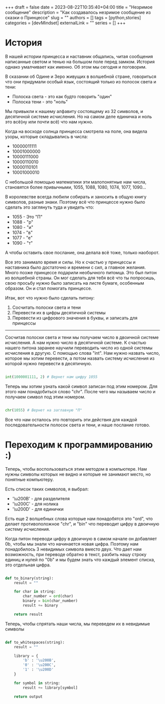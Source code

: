 +++ 
draft = false 
date = 2023-08-22T10:35:40+04:00
title = "Незримое сообщение"
description = "Как создавалось незримое сообщение из сказки о Принцессе"
slug = ""
authors = []
tags = [python,stories]
categories = [devMindset]
externalLink = ""
series = []
+++


# История
В нашей истории принцесса и наставник общались, читая сообщения написанные светом и тенью на большом поле перед замком. История однако умалчивает как именно. Об этом мы сегодня и поговорим.

В сказании об Одине и Зеро живущих в волшебной стране, говориться что они придумали особый язык, состоящий только из полосок света и тени:
* Полоска света - это как будто говорить "один"
* Полоска тени - это "ноль"

Мы привыкли к нашему алфавиту состоящему из 32 символов, и десятичной системе исчисления. Но на самом деле единичка и ноль это всё(ну или почти всё) что нам нужно.

Когда на восходе солнца принцесса смотрела на поле, она видела узоры, которые складывались в числа:

* 10000011111
* 10001000000
* 10000111000
* 10000110010
* 10000110101
* 10001000010

С небольшой помощью математики эти малопонятные нам числа, становятся более привычными, 1055, 1088, 1080, 1074, 1077, 1090...

В королевстве всегда любили собирать и заносить в общую книгу символов, разные знаки. Поэтому всё что принцессе нужно было сделать это заглянуть туда и увидеть что:

* 1055 - Это "П"
* 1088 - "р"
* 1080 - "и"
* 1074 - "в"
* 1077 - "е"
* 1090 - "т"

А чтобы оставить свое послание, она делала всё тоже, только наоборот.

Все это занимало время и силы. Но к счастью у принцессы и наставника было достаточно и времени с сил, а главное желания. Много позже принцессе подарили необычного питомца. Это был питон из волшебной страны. Он мог сделать для тебя всё что ты попросишь, свою просьбу нужно было записать на листе бумаге, особенным образом. Он и стал помогать принцессе.


Итак, вот что нужно было сделать питону:
1. Сосчитать полоски света и тени
2. Перевести их в цифры десятичной системы
3. Перевести из цифрового значения в буквы, и записать для принцессы

---
Сосчитав полоски света и тени мы получаем число в двоичной системе исчисления. А нам нужно число в десятичной системе. К счастью нашего питона заранее научили переводить число из одной системы исчисления в другую. С помощью слова "int". Нам нужно назвать число, которое мы хотим перевести, а потом назвать систему исчисления из которой нужно перевести в десятичную.

```python

int(1000001111, 2) # Вернет нам цифру 1055

```

Теперь мы хотим узнать какой символ записан под этим номером. Для этого нам понадобиться слово "chr". После чего мы называем число и получаем символ под этим номером.

```python

chr(1055) # Вернет на заглавную "П"

```

Все что нам осталось это повторить эти действия для каждой последовательности полосок света и тени, и наше послание готово.

# Переходим к программированию :)
Теперь, чтобы воспользоваться этим методом в компьютере. Нам нужны символы которых не видно и которые не занимают место, но понятные компьютеру.

Есть список таких символов, я выбрал:

* '\u200B' - для разделителя
* '\u200C' - для нолика
* '\u200D' - для единички

Есть еще 2 волшебных слова которые нам понадобятся это "ord", что делает противоположное "chr", и "bin" что переводит цифру в двоичную систему исчисления.

Когда питон переводи цифру в двоичную в самом начале он добавляет 0b, чтобы мы знали что начинается новая цифра. Поэтому нам понадобилось 3 невидимых символа вместо двух. Что дает нам возможность, при переводе обратно в текст, разбить нашу строку единиц и нулей по "0b" и мы будем знать что каждый элемент списка, это отдельная цифра.


```python

def to_binary(string):
    result = ""

    for char in string:
        char_number = ord(char)
        binary = bin(char_number)
        result += binary

    return result
```

Теперь, чтобы спрятать наши числа, мы переведем их в невидимые символы

```python

def to_whitespaces(string):
    result = ""

    library = {
        'b' : '\u200B',
        '0' : '\u200C',
        '1' : '\u200D'
    }

    for symbol in string:
        result += library[symbol]

    return output

```


